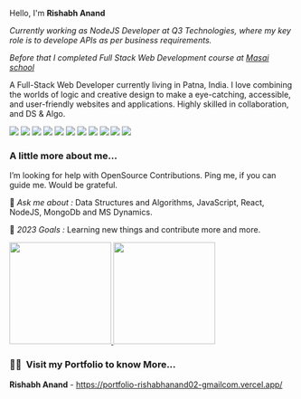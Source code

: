 Hello, I'm **Rishabh Anand** 

<p><em>Currently working as NodeJS Developer at Q3 Technologies, where my key role is to develope APIs as per business requirements.  <a href="https://uat.freedo.rentals/"></a></em></p>
<p><em>Before that I completed Full Stack Web Development course at <a href="https://www.masaischool.com/">Masai school</a></em></p>

A Full-Stack Web Developer currently living in Patna, India. I love combining the worlds of logic and creative design to make a eye-catching, accessible, and user-friendly websites and applications.
 Highly skilled in collaboration, and DS & Algo.
 
 <p >
<img src="https://img.shields.io/badge/JS-Javascript-red"/>
<img src="https://img.shields.io/badge/React-React-blue"/>
<img src="https://img.shields.io/badge/Node-node-green"/>
<img src="https://img.shields.io/badge/express-Express-blueviolet"/>
<img src="https://img.shields.io/badge/Mongodb-mongodb-brightgreen"/>
<img src="https://img.shields.io/badge/HTML-html-orange"/>
 <img src="https://img.shields.io/badge/CSS-css-lightblue"/>
  <img src="https://img.shields.io/badge/Redis-Redis-red"/>
  <img src="https://img.shields.io/badge/Postgre-Postgre-blue"/>
  <img src="https://img.shields.io/badge/Salesforce Admin-Salesforce Admin-lightblue"/>
  <img src="https://img.shields.io/badge/MS Dynamics-MS Dynamics-red"/>
</p>


### A little more about me...  

 I’m looking for help with OpenSource Contributions. Ping me, if you can guide me. Would be grateful.

💬 *Ask me about :* Data Structures and Algorithms, JavaScript, React, NodeJS, MongoDb and MS Dynamics.

🥅 *2023 Goals :* Learning new things and contribute more and more. 

<a width="45%" margin="auto" display="inline" href="#">
  <img height="180em" src="https://github-readme-stats.vercel.app/api?username=Dastan27&theme=buefy&show_icons=true" />
  <img height="180em" src="https://github-readme-stats.vercel.app/api/top-langs/?username=Dastan27&theme=buefy&layout=compact" />
</a>


<h3> 🤝🏻 &nbsp;Visit my Portfolio to know More... </h3>

**Rishabh Anand** - https://portfolio-rishabhanand02-gmailcom.vercel.app/
